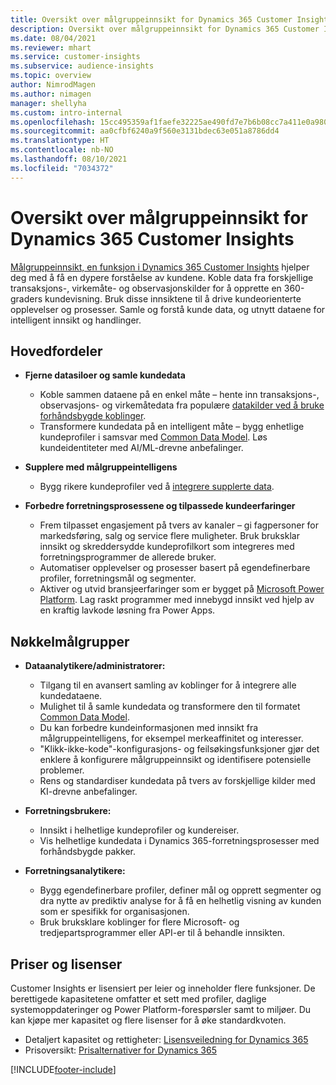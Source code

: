 ```yaml
---
title: Oversikt over målgruppeinnsikt for Dynamics 365 Customer Insights
description: Oversikt over målgruppeinnsikt for Dynamics 365 Customer Insights.
ms.date: 08/04/2021
ms.reviewer: mhart
ms.service: customer-insights
ms.subservice: audience-insights
ms.topic: overview
author: NimrodMagen
ms.author: nimagen
manager: shellyha
ms.custom: intro-internal
ms.openlocfilehash: 15cc495359af1faefe32225ae490fd7e7b6b08cc7a411e0a9804da6ec704099c
ms.sourcegitcommit: aa0cfbf6240a9f560e3131bdec63e051a8786dd4
ms.translationtype: HT
ms.contentlocale: nb-NO
ms.lasthandoff: 08/10/2021
ms.locfileid: "7034372"
---
```

# <a name="audience-insights-for-dynamics-365-customer-insights-overview"></a>Oversikt over målgruppeinnsikt for Dynamics 365 Customer Insights

[Målgruppeinnsikt, en funksjon i Dynamics 365 Customer Insights](https://dynamics.microsoft.com/ai/customer-insights/audience-insights-capability/) hjelper deg med å få en dypere forståelse av kundene. Koble data fra forskjellige transaksjons-, virkemåte- og observasjonskilder for å opprette en 360-graders kundevisning. Bruk disse innsiktene til å drive kundeorienterte opplevelser og prosesser. Samle og forstå kunde data, og utnytt dataene for intelligent innsikt og handlinger.

## <a name="main-benefits"></a>Hovedfordeler 

- **Fjerne datasiloer og samle kundedata**

  - Koble sammen dataene på en enkel måte – hente inn transaksjons-, observasjons- og virkemåtedata fra populære [datakilder ved å bruke forhåndsbygde koblinger](data-sources.md).
  - Transformere kundedata på en intelligent måte – bygg enhetlige kundeprofiler i samsvar med [Common Data Model](/common-data-model/). Løs kundeidentiteter med AI/ML-drevne anbefalinger.

- **Supplere med målgruppeintelligens**

  - Bygg rikere kundeprofiler ved å [integrere supplerte data](enrichment-hub.md).  

- **Forbedre forretningsprosessene og tilpassede kundeerfaringer**

  - Frem tilpasset engasjement på tvers av kanaler – gi fagpersoner for markedsføring, salg og service flere muligheter. Bruk bruksklar innsikt og skreddersydde kundeprofilkort som integreres med forretningsprogrammer de allerede bruker.
  - Automatiser opplevelser og prosesser basert på egendefinerbare profiler, forretningsmål og segmenter.
  - Aktiver og utvid bransjeerfaringer som er bygget på [Microsoft Power Platform](https://powerplatform.microsoft.com/). Lag raskt programmer med innebygd innsikt ved hjelp av en kraftig lavkode løsning fra Power Apps.  

## <a name="key-audiences"></a>Nøkkelmålgrupper

- **Dataanalytikere/administratorer:**

  - Tilgang til en avansert samling av koblinger for å integrere alle kundedataene.
  - Mulighet til å samle kundedata og transformere den til formatet [Common Data Model](/common-data-model/).
  - Du kan forbedre kundeinformasjonen med innsikt fra målgruppeintelligens, for eksempel merkeaffinitet og interesser.
  - "Klikk-ikke-kode"-konfigurasjons- og feilsøkingsfunksjoner gjør det enklere å konfigurere målgruppeinnsikt og identifisere potensielle problemer.
  - Rens og standardiser kundedata på tvers av forskjellige kilder med KI-drevne anbefalinger.  

- **Forretningsbrukere:**

  - Innsikt i helhetlige kundeprofiler og kundereiser.
  - Vis helhetlige kundedata i Dynamics 365-forretningsprosesser med forhåndsbygde pakker.

- **Forretningsanalytikere:**

  - Bygg egendefinerbare profiler, definer mål og opprett segmenter og dra nytte av prediktiv analyse for å få en helhetlig visning av kunden som er spesifikk for organisasjonen.  
  - Bruk bruksklare koblinger for flere Microsoft- og tredjepartsprogrammer eller API-er til å behandle innsikten.

## <a name="pricing-and-licensing"></a>Priser og lisenser

Customer Insights er lisensiert per leier og inneholder flere funksjoner. De berettigede kapasitetene omfatter et sett med profiler, daglige systemoppdateringer og Power Platform-forespørsler samt to miljøer. Du kan kjøpe mer kapasitet og flere lisenser for å øke standardkvoten. 
- Detaljert kapasitet og rettigheter: [Lisensveiledning for Dynamics 365](https://go.microsoft.com/fwlink/?LinkId=866544)
- Prisoversikt: [Prisalternativer for Dynamics 365](https://dynamics.microsoft.com/pricing/#CustomerDataPlatform)

[!INCLUDE[footer-include](../includes/footer-banner.md)]